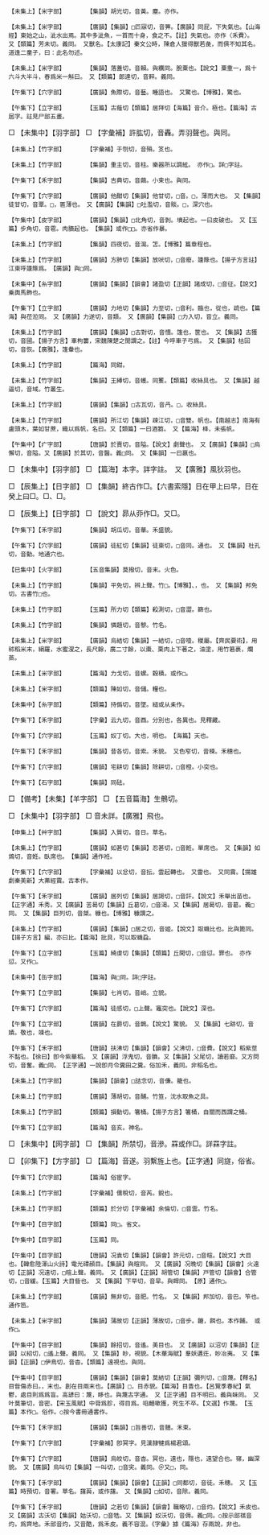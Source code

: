 <!-- { "loadSidebar": true } -->
	【未集上】【米字部】		【集韻】胡光切，音黃。塵。亦作。

	【未集上】【米字部】		【廣韻】【集韻】□匹寐切，音箅。【廣韻】同屁，下失氣也。【山海經】東始之山，泚水出焉。其中多泚魚，一首而十身，食之不。【註】失氣也。亦作〈禾費〉。　又【類篇】芳未切。義同。　又獸名。【太康記】秦文公時，陳倉人獵得獸若彘，而俱不知其名。道逢二童子，曰：此名勿述。

	【未集上】【米字部】		【集韻】落蓋切，音賴。與糲同。脫粟也。【說文】粟重一，爲十六斗大半斗，舂爲米一斛曰。　又【類篇】郞達切，音辢。義同。

	【午集下】【穴字部】		【廣韻】魚際切，音藝。睡語也。　又驚也。【博雅】，驚也。

	【午集下】【立字部】		【玉篇】古薤切【類篇】居拜切【海篇】音介。極也。【篇海】古屆字。註見尸部五畫。

□	【未集中】【羽字部】	□	【字彙補】許肱切，音轟。弄羽聲也。與同。

	【未集上】【竹字部】		【字彙補】于刎切，音殞。笅也。

	【未集上】【竹字部】		【集韻】重主切，音柱。樂器所以調絃。　亦作□。詳□字註。

	【午集下】【禾字部】		【集韻】吉典切，音繭。小束也。與同。

	【午集下】【穴字部】		【廣韻】他酣切【集韻】他甘切，□音。□，薄而大也。　又【集韻】徒甘切，音覃。□，匾薄也。　又【廣韻】【集韻】□吐濫切，音賧。□，深穴也。

	【午集中】【皮字部】		【廣韻】【集韻】□北角切，音剝。墳起也。一曰皮破也。　又【玉篇】步角切，音雹。肉膭起也。　【集韻】或作□□。亦省作暴。

	【未集上】【竹字部】		【集韻】四夜切，音瀉。笘。【博雅】篇章程也。

	【未集上】【竹字部】		【廣韻】方肺切【集韻】放吠切，□音廢。籧篨也。【揚子方言註】江東呼籧篨爲。　【廣韻】與□同。

	【未集中】【糸字部】		【廣韻】【集韻】【韻會】諸盈切【正韻】諸成切，□音征。【說文】乗輿馬飾也。

	【午集下】【立字部】		【廣韻】力地切【集韻】力至切，□音利。臨也，從也，疏也。【篇海】與莅涖同。　又【廣韻】力遂切，音類。　又【廣韻】【集韻】□力入切，音立。義同。

	【未集上】【竹字部】		【廣韻】【集韻】□古對切，音憒。篷也，筐也。　又【集韻】古獲切，音國。【揚子方言】車枸簍，宋魏陳楚之閒謂之。【註】今呼車子弓爲。　又【集韻】枯回切，音恢。【廣雅】，篷軬也。

	【未集上】【竹字部】		【篇海】同鉗。

	【未集上】【竹字部】		【集韻】王縛切，音蠖。同籆。【類篇】收絲具也。　又【集韻】越逼切，音域。竹叢生。

	【未集上】【竹字部】		【廣韻】【集韻】□古瓦切，音冎。□，收絲具。

	【未集上】【竹字部】		【廣韻】所江切【集韻】疎江切，□音雙。帆也。【南越志】南海有盧頭木，葉如甘蔗，織以爲帆，名曰。又【類篇】一曰酒篘。　又【篇海】栙，未張帆。

	【午集中】【疒字部】		【唐韻】於賣切，音隘。【說文】劇聲也。　又【廣韻】【集韻】□烏懈切，音隘。又【廣韻】於其切，音醫。義□同。　又【集韻】一曰羸也。

□	【未集中】【羽字部】	□	【篇海】本字。詳字註。　又【廣雅】風狄羽也。

□	【辰集上】【日字部】	□	【集韻】終古作□。【六書索隱】日在甲上曰早，日在癸上曰□。□、□。

□	【辰集上】【日字部】	□	【說文】昴从丣作□。又□。

	【午集下】【禾字部】		【集韻】胡瓜切，音華。禾盛貌。

	【午集下】【穴字部】		【廣韻】徒紅切【集韻】徒東切，□音同。通也。　又【集韻】杜孔切，音動。地通穴也。

	【巳集中】【火字部】		【五音集韻】莫撥切，音末。火色。

	【未集上】【竹字部】		【集韻】平免切，辨上聲。竹□。【博雅】、，也。　又【集韻】邦免切。古書竹□也。

	【未集上】【竹字部】		【玉篇】所力切【類篇】殺測切，□音澀。篩也。

	【未集上】【竹字部】		【集韻】憐題切，音黎。竹名。

	【未集上】【米字部】		【廣韻】烏結切【集韻】一結切，□音噎。稯屬。【齊民要術】，用秫稻米末，絹羅，水蜜溲之，長尺餘，廣二寸餘，以棗、栗肉上下著之，油塗，用竹箬裹，爛蒸。

	【未集上】【米字部】		【篇海】力戈切，音螺。穀積。或作□。

	【未集上】【米字部】		【類篇】陳如切，音儲。糧也。

	【未集中】【糸字部】		【類篇】持僞切，音墜。縋或从耒作。

	【午集下】【禾字部】		【字彙】云九切，音酉。分別也，各異也。見釋藏。

	【午集下】【穴字部】		【玉篇】奴丁切。大也，明也。　【海篇】天也。

	【午集下】【禾字部】		【集韻】昔各切，音索。禾貌。　又色窄切，音梀。禾穗也。

	【午集下】【穴字部】		【廣韻】宅耕切【集韻】除耕切，□音橙。小突也。

	【午集下】【石字部】		【集韻】同砝。

□	【備考】【未集】【羊字部】	□	【五音篇海】生鶻切。

□	【未集中】【羽字部】	□	音未詳。【廣雅】飛也。

	【申集上】【艸字部】		【集韻】入質切，音日。草名。

	【未集上】【竹字部】		【廣韻】如甚切【集韻】忍甚切，□音餁。單席也。　又【集韻】如鴆切，音姙。臥席也。　【集韻】通作袵。

	【午集下】【穴字部】		【字彙補】以忿切，音抎。雲起轉也。　又雷也。　又同霣。【揚雄劇秦美新】大茀經霣。古本作。

	【午集下】【禾字部】		【廣韻】居列切【集韻】居謁切，□音訐。【說文】禾舉出苗也。【正字通】禾秀。又【廣韻】苦曷切【集韻】丘葛切，□音渴。又【集韻】居曷切，音葛。義□同。　又【集韻】巨列切，音桀。穅也。【博雅】穅謂之。

	【未集上】【竹字部】		【廣韻】【集韻】□居之切，音姬。【說文】取蟣比也。比與篦同。【揚子方言】編，亦曰比。【篇海】批具，可以取蟣蝨。

	【午集下】【立字部】		【玉篇】綺虔切【集韻】【類篇】丘閑切，□音愆。罪也。　亦作愆。又作□。

	【未集中】【缶字部】		【篇海】與□同。詳□字註。

	【午集下】【立字部】		【集韻】七肖切，音峭。立貌。

	【午集下】【穴字部】		【篇海】徒感切，□上聲。竈突也。【說文】深也。

	【午集下】【立字部】		【廣韻】在爵切，音鵲。【說文】驚貌。　又【集韻】七跡切，音嫧。敬也，竦也。

	【午集下】【禾字部】		【唐韻】扶沸切【集韻】【韻會】父沸切，□音費。【說文】稻紫莖不黏也。【徐曰】卽今紫華稻。　又【廣韻】浮鬼切，音膹。又【集韻】父尾切，讀若靡。又方問切，音奮。義□同。　【正字通】一說卽月令糞田之糞。俗加禾，義同。非稻名也。

	【未集上】【竹字部】		【集韻】【韻會】□詰念切，音傔。籠也。

	【未集上】【竹字部】		【廣韻】薄胡切，音酺。竹笪，沈水取魚之具。

	【未集上】【竹字部】		【類篇】損動切。箸桶。【揚子方言】箸桶，自關而西謂之桶。

	【午集下】【立字部】		【篇海】音亥。神名。

□	【未集中】【网字部】	□	【集韻】所禁切，音滲。罧或作□。詳罧字註。

□	【卯集下】【方字部】	□	【篇海】音遂。羽繫旌上也。【正字通】同旞，俗省。

	【午集下】【穴字部】		【篇海】俗宦字。

	【未集上】【竹字部】		【字彙補】儒稅切，音芮。銳也。

	【未集上】【竹字部】		【類篇】於分切【字彙補】余倫切，□音雲。竹名。

	【午集中】【目字部】		【類篇】同□。省文。

	【午集中】【目字部】		【玉篇】同。

	【午集中】【目字部】		【唐韻】况袁切【集韻】【韻會】許元切，□音暄。【說文】大目也。【韓愈陸渾山火詩】電光磹頳目。【集韻】與暄同。　又【廣韻】况晚切【集韻】【韻會】火遠切【正韻】况遠切，□暄上聲。義同。　又【廣韻】【正韻】胡管切【集韻】戸管切【韻會】合管切，□音緩。【玉篇】大目眥也。　又【集韻】下罕切，音旱。與睅同。　【原】通作□。

	【未集上】【竹字部】		【廣韻】無非切，音肥。竹名。　又【集韻】邦加切，音巴。笮也。　通作笆。

	【未集上】【米字部】		【集韻】蒲故切【正韻】薄故切，□音步。餹，餌也。本作餔。　或作□。

	【午集中】【目字部】		【集韻】餘招切，音遙。美目也。　又【廣韻】以沼切【集韻】【正韻】以紹切，□遙上聲。義同。　又【集韻】眇，視貌。【木華海賦】羣妖遘迕，眇冶夷。　又【集韻】【正韻】□伊鳥切，音杳。【類篇】遠視也。與同。

	【午集中】【目字部】		【廣韻】【集韻】【韻會】莫結切【正韻】彌列切，□音蔑。【釋名】目眥傷赤曰。，末也。創在目兩末也。【廣韻】□，目赤貌。【篇海】目眚也。【呂覽季春紀】氣鬱，處目則爲爲盲。高諺曰：蔑，眵也。與蔑古字通。　又【正字通】目不明曰。義與眛同。　又叶莫筆切，音密。【宋玉風賦】中脣爲胗，得目爲。啗齰嗽獲，死生不卒。【文選】作蔑。　【玉篇】本作□。俗作。○按今書冊通書作。

	【午集下】【禾字部】		【廣韻】【集韻】□旨善切，音膳。禾束。

	【午集下】【穴字部】		【字彙補】卽冥字。見漢隷犍爲楊君頌。

	【午集下】【穴字部】		【唐韻】烏皎切，音杳。冥也，遠也，隱也，遠望合也。窱，幽深貌。　又【廣韻】烏叫切【集韻】一叫切，□音宎。義同。＠又□，同。

	【午集下】【禾字部】		【廣韻】【集韻】【韻會】【正韻】□同都切，音徒。禾穗。　又【玉篇】時預切，音署。草名。藷藇，或作藷。　又【集韻】□如切，音除。義同。

	【午集下】【禾字部】		【唐韻】之若切【集韻】【韻會】職略切，□音灼。【說文】禾皮也。　又【廣韻】古沃切【集韻】姑沃切，□音牿。又【集韻】奴沃切，音傉。義□同。○按示部禚音灼，爲齊地。禾部音灼，又音酷，爲禾皮。義不容混。《字彙》據《篇海》存兩說，非也。


